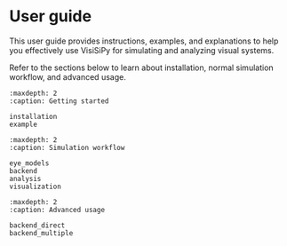 # User guide

This user guide provides instructions, examples, and explanations to help you effectively use VisiSiPy for simulating and analyzing visual systems.

Refer to the sections below to learn about installation, normal simulation workflow, and advanced usage. 

```{toctree}
:maxdepth: 2
:caption: Getting started

installation
example
```

```{toctree}
:maxdepth: 2
:caption: Simulation workflow

eye_models
backend
analysis
visualization
```

```{toctree}
:maxdepth: 2
:caption: Advanced usage

backend_direct
backend_multiple
```
